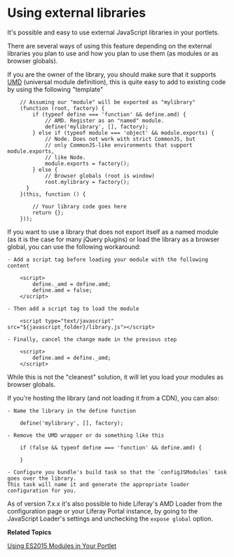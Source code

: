 # Using external libraries [](id=using-external-libraries)

It's possible and easy to use external JavaScript libraries in your portlets.

There are several ways of using this feature depending on the external libraries you plan to use and how you plan to use them (as modules or as browser globals).

If you are the owner of the library, you should make sure that it supports [UMD](https://github.com/umdjs/umd)
(universal module definition), this is quite easy to add to existing code by using the following "template"

        // Assuming our "module" will be exported as "mylibrary"
        (function (root, factory) {
            if (typeof define === 'function' && define.amd) {
                // AMD. Register as an "named" module.
                define('mylibrary', [], factory);
            } else if (typeof module === 'object' && module.exports) {
                // Node. Does not work with strict CommonJS, but
                // only CommonJS-like environments that support module.exports,
                // like Node.
                module.exports = factory();
            } else {
                // Browser globals (root is window)
                root.mylibrary = factory();
          }
        }(this, function () {

            // Your library code goes here
            return {};
        }));

If you want to use a library that does not export itself as a named module (as it is the case for many jQuery plugins) or load the library as a browser global, you can use the following workaround:

    - Add a script tag before loading your module with the following content

        <script>
            define._amd = define.amd;
            define.amd = false;
        </script>

    - Then add a script tag to load the module

        <script type="text/javascript" src="${javascript_folder}/library.js"></script>

    - Finally, cancel the change made in the previous step

        <script>
            define.amd = define._amd;
        </script>

While this is not the "cleanest" solution, it will let you load your modules as browser globals.

If you're hosting the library (and not loading it from a CDN), you can also:

    - Name the library in the define function

        define('mylibrary', [], factory);

    - Remove the UMD wrapper or do something like this

        if (false && typeof define === 'function' && define.amd) {

        }

    - Configure you bundle's build task so that the `configJSModules` task goes over the library.
    This task will name it and generate the appropriate loader configuration for you.

As of version 7.x.x it's also possible to hide Liferay's AMD Loader from the configuration page or your Liferay Portal instance, by going to the JavaScript Loader's settings and unchecking the `expose global` option.

**Related Topics**

[Using ES2015 Modules in Your Portlet](/develop/tutorials/-/knowledge_base/7-0/using-es2015-modules-in-your-portlet)

